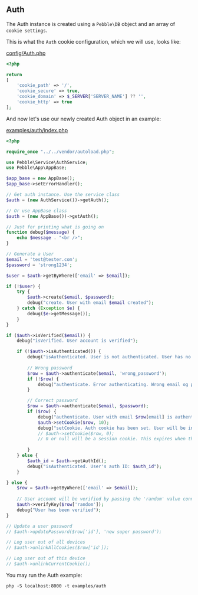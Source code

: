 ## Auth



The Auth instance is created using a `Pebble\DB` object and an array of `cookie settings`. 

This is what the `Auth` cookie configuration, which we will use, looks like:

[config/Auth.php](config/Auth.php)

~~~php
<?php

return
[
    'cookie_path' => '/',
    'cookie_secure' => true,
    'cookie_domain' => $_SERVER['SERVER_NAME'] ?? '',
    'cookie_http' => true
];
~~~

And now let's use our newly created Auth object in an example: 

[examples/auth/index.php](examples/auth/index.php)

~~~php
<?php

require_once "../../vendor/autoload.php";

use Pebble\Service\AuthService;
use Pebble\App\AppBase;

$app_base = new AppBase();
$app_base->setErrorHandler();

// Get auth instance. Use the service class
$auth = (new AuthService())->getAuth();

// Or use AppBase class
$auth = (new AppBase())->getAuth();

// Just for printing what is going on
function debug($message) {
    echo $message . "<br />";    
} 

// Generate a User
$email = 'test@tester.com';
$password = 'strong1234';

$user = $auth->getByWhere(['email' => $email]);

if (!$user) {
    try {
        $auth->create($email, $password);
        debug("create. User with email $email created");
    } catch (Exception $e) {
        debug($e->getMessage());
    }
}

if ($auth->isVerified($email)) {
    debug("isVerified. User account is verified");

    if (!$auth->isAuthenticated()) {
        debug("isAuthenticated. User is not authenticated. User has no valid auth cookie");
        
        // Wrong password
        $row = $auth->authenticate($email, 'wrong_password');
        if (!$row) {
            debug("authenticate. Error authenticating. Wrong email og password");
        }

        // Correct password
        $row = $auth->authenticate($email, $password);
        if ($row) {
            debug("authenticate. User with email $row[email] is authenticated. ");
            $auth->setCookie($row, 10);
            debug("setCookie. Auth cookie has been set. User will be in session for the next 10 seconds");
            // $auth->setCookie($row, 0); 
            // 0 or null will be a session cookie. This expires when the browser closes. 
            
        }
    } else {
        $auth_id = $auth->getAuthId();
        debug("isAuthenticated. User's auth ID: $auth_id");
    }

} else {
    $row = $auth->getByWhere(['email' => $email]);
    
    // User account will be verified by passing the 'random' value connection to the account 
    $auth->verifyKey($row['random']);
    debug("User has been verified");
}

// Update a user password
// $auth->updatePassword($row['id'], 'new super password');

// Log user out of all devices
// $auth->unlinkAllCookies($row['id']);

// Log user out of this device
// $auth->unlinkCurrentCookie();

~~~

You may run the Auth example:

    php -S localhost:8000 -t examples/auth